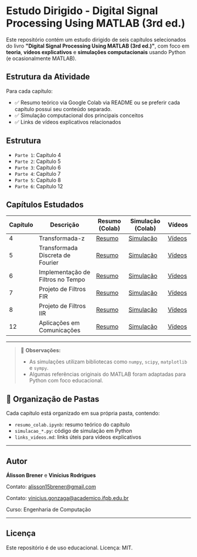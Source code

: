 # Estudo Dirigido - Digital Signal Processing Using MATLAB (3rd ed.)

Este repositório contém um estudo dirigido de seis capítulos selecionados do livro **"Digital Signal Processing Using MATLAB (3rd ed.)"**, com foco em **teoria**, **vídeos explicativos** e **simulações computacionais** usando Python (e ocasionalmente MATLAB).

## Estrutura da Atividade

Para cada capítulo:
- ✅ Resumo teórico via Google Colab via README ou se preferir cada capítulo possui seu conteúdo separado.
- ✅ Simulação computacional dos principais conceitos
- ✅ Links de vídeos explicativos relacionados

## Estrutura

- `Parte 1`: Capítulo 4
- `Parte 2`: Capítulo 5
- `Parte 3`: Capítulo 6
- `Parte 4`: Capítulo 7
- `Parte 5`: Capítulo 8
- `Parte 6`: Capítulo 12

## Capítulos Estudados

| Capítulo | Descrição | Resumo (Colab) | Simulação (Colab) | Vídeos |
|----------|-----------|----------------|-----------|--------|
| 4 | Transformada-z | [Resumo](https://colab.research.google.com/drive/1MlUahT9ZChRk2Z_YW4EZsIbyRFyOgR-s?usp=sharing) | [Simulação](https://colab.research.google.com/drive/1rETEtQQsy2f1D-m95FrDYH4lnqtmApwk?usp=sharing) | [Vídeos](./Parte%201/links_videos.md) |
| 5 | Transformada Discreta de Fourier | [Resumo](https://colab.research.google.com/drive/1ARdJ-fI7BhbgyA15PA5BlfxAwQq2rGuO?usp=sharing) | [Simulação](https://colab.research.google.com/drive/1io5DyLWfFuCdRzk2VFrCiZXVFkPF7cDv?usp=sharing) | [Vídeos](./Parte%202/links_videos.md) |
| 6 | Implementação de Filtros no Tempo | [Resumo](https://colab.research.google.com/drive/1uqayPf2hxGqbZ_cnvrQ3j_76xmdc4AeJ?usp=sharing) | [Simulação](https://colab.research.google.com/drive/1A2-z6_mbJrlgBONoDYY9JFvCtu5qLKZu?usp=sharing) | [Vídeos](./Parte%203/links_videos.md) |
| 7 | Projeto de Filtros FIR | [Resumo](https://colab.research.google.com/drive/1uA6OzkAItuCzf30s-wiX8ELV6WkeC7PG?usp=sharing) | [Simulação](https://colab.research.google.com/drive/1FhVHd1HPGrVUbkGvlcs-HFM3D5_zdnMD?usp=sharing) | [Vídeos](./Parte%204/links_videos.md) |
| 8 | Projeto de Filtros IIR | [Resumo](https://drive.google.com/file/d/1rnK010KF3CjbfDXVTpmI1ktjuevFOd9n/view?usp=sharing) | [Simulação](https://colab.research.google.com/drive/1JLEtVMeqfpM23cKAAlnYwpnXDZUfLl5K?usp=sharing) | [Vídeos](./Parte%205/links_videos.md) |
| 12 | Aplicações em Comunicações | [Resumo](./capitulo12-comunicacoes/resumo_colab.ipynb) | [Simulação](./capitulo12-comunicacoes/simulacao_comunicacoes.py) | [Vídeos](./capitulo12-comunicacoes/links_videos.md) |

---

> 📌 **Observações:**
> - As simulações utilizam bibliotecas como `numpy`, `scipy`, `matplotlib` e `sympy`.
> - Algumas referências originais do MATLAB foram adaptadas para Python com foco educacional.

## 📁 Organização de Pastas

Cada capítulo está organizado em sua própria pasta, contendo:
- `resumo_colab.ipynb`: resumo teórico do capítulo
- `simulacao_*.py`: código de simulação em Python
- `links_videos.md`: links úteis para vídeos explicativos

---

## Autor

**Álisson Brener**  e **Vinícius Rodrigues**

Contato: alisson15brener@gmail.com  

Contato: vinicius.gonzaga@academico.ifpb.edu.br

Curso: Engenharia de Computação

---

## Licença

Este repositório é de uso educacional. Licença: MIT.
